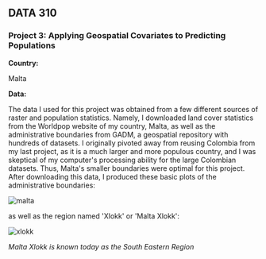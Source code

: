 ## DATA 310 

### Project 3: Applying Geospatial Covariates to Predicting Populations

**Country:**

Malta

**Data:**

The data I used for this project was obtained from a few different sources of raster and population statistics. 
Namely, I downloaded land cover statistics from the Worldpop website of my country, Malta, as well as the administrative 
boundaries from GADM, a geospatial repository with hundreds of datasets. I originally pivoted
away from reusing Colombia from my last project, as it is a much larger and more populous country, and I was
skeptical of my computer's processing ability for the large Colombian datasets. Thus, Malta's smaller boundaries 
were optimal for this project. After downloading this data, I produced these basic plots of the administrative
boundaries:

![malta](/DATA310/malta.png)

as well as the region named 'Xlokk' or 'Malta Xlokk':

![xlokk](/DATA310/xlokk.png)

*Malta Xlokk is known today as the South Eastern Region*

